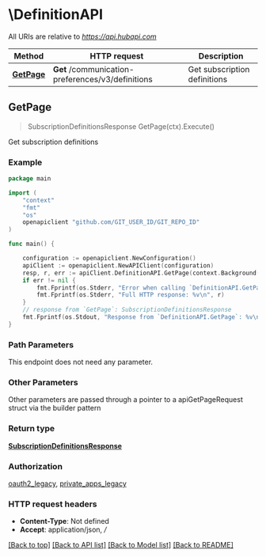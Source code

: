 # \DefinitionAPI

All URIs are relative to *https://api.hubapi.com*

Method | HTTP request | Description
------------- | ------------- | -------------
[**GetPage**](DefinitionAPI.md#GetPage) | **Get** /communication-preferences/v3/definitions | Get subscription definitions



## GetPage

> SubscriptionDefinitionsResponse GetPage(ctx).Execute()

Get subscription definitions



### Example

```go
package main

import (
	"context"
	"fmt"
	"os"
	openapiclient "github.com/GIT_USER_ID/GIT_REPO_ID"
)

func main() {

	configuration := openapiclient.NewConfiguration()
	apiClient := openapiclient.NewAPIClient(configuration)
	resp, r, err := apiClient.DefinitionAPI.GetPage(context.Background()).Execute()
	if err != nil {
		fmt.Fprintf(os.Stderr, "Error when calling `DefinitionAPI.GetPage``: %v\n", err)
		fmt.Fprintf(os.Stderr, "Full HTTP response: %v\n", r)
	}
	// response from `GetPage`: SubscriptionDefinitionsResponse
	fmt.Fprintf(os.Stdout, "Response from `DefinitionAPI.GetPage`: %v\n", resp)
}
```

### Path Parameters

This endpoint does not need any parameter.

### Other Parameters

Other parameters are passed through a pointer to a apiGetPageRequest struct via the builder pattern


### Return type

[**SubscriptionDefinitionsResponse**](SubscriptionDefinitionsResponse.md)

### Authorization

[oauth2_legacy](../README.md#oauth2_legacy), [private_apps_legacy](../README.md#private_apps_legacy)

### HTTP request headers

- **Content-Type**: Not defined
- **Accept**: application/json, */*

[[Back to top]](#) [[Back to API list]](../README.md#documentation-for-api-endpoints)
[[Back to Model list]](../README.md#documentation-for-models)
[[Back to README]](../README.md)

